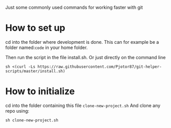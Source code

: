 Just some commonly used commands for working faster with git

# How to set up

cd into the folder where development is done.
This can for example be a folder named:```code``` in your home folder.

Then run the script in the file install.sh.
Or just directly on the command line
```
sh <(curl -Ls https://raw.githubusercontent.com/Pjotor87/git-helper-scripts/master/install.sh)
```

# How to initialize

cd into the folder containing this file ```clone-new-project.sh```
And clone any repo using:
```
sh clone-new-project.sh
```
